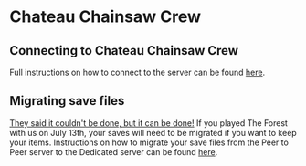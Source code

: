 # Chateau Chainsaw Crew

## Connecting to Chateau Chainsaw Crew
Full instructions on how to connect to the server can be found [here](/ccc/how_to_connect).

## Migrating save files
[They said it couldn't be done, but it can be done!](https://youtube.com/clip/UgkxwUZjuAJ9QzAF9426aNOvPPhet6BP2vKA) If you played The Forest with us on July 13th, your saves will need to be migrated if you want to keep your items. Instructions on how to migrate your save files from the Peer to Peer server to the Dedicated server can be found [here](/ccc/migrating_save_files).